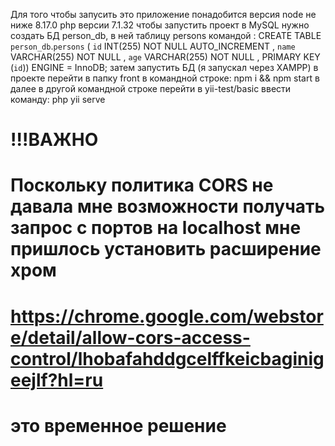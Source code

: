Для того чтобы запусить это приложение понадобится версия node не ниже 8.17.0
php версии 7.1.32
чтобы запустить проект в  MySQL нужно создать БД person_db, в ней таблицу persons
командой :
CREATE TABLE `person_db`.`persons` ( `id` INT(255) NOT NULL AUTO_INCREMENT , `name` VARCHAR(255) NOT NULL , `age` VARCHAR(255) NOT NULL , PRIMARY KEY (`id`)) ENGINE = InnoDB;
затем запустить БД (я запускал через XAMPP)
в проекте перейти в папку front в командной строке: npm i && npm start
в далее в другой командной строке перейти в yii-test/basic ввести команду: php yii serve
# !!!ВАЖНО
# Поскольку политика CORS не давала мне возможности получать запрос с портов на localhost мне пришлось установить расширение хром
# https://chrome.google.com/webstore/detail/allow-cors-access-control/lhobafahddgcelffkeicbaginigeejlf?hl=ru
# это временное решение
